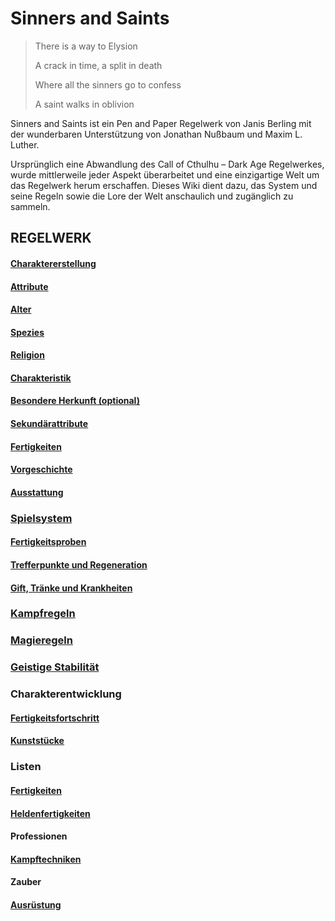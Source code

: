 # Sinners and Saints

> There is a way to Elysion
>
> A crack in time, a split in death
>
> Where all the sinners go to confess
>
> A saint walks in oblivion

Sinners and Saints ist ein Pen and Paper Regelwerk von Janis Berling mit der wunderbaren Unterstützung von Jonathan Nußbaum und Maxim L. Luther.
 
Ursprünglich eine Abwandlung des Call of Cthulhu – Dark Age Regelwerkes, wurde mittlerweile jeder Aspekt überarbeitet und eine einzigartige Welt um das Regelwerk herum erschaffen. Dieses Wiki dient dazu, das System und seine Regeln sowie die Lore der Welt anschaulich und zugänglich zu sammeln.
 
## REGELWERK
 
#### [Charaktererstellung](charaktererstellung.md)
 
#### [Attribute](Attribute.md)
 
#### [Alter](Alter.md)
 
#### [Spezies](Spezies.md)
 
#### [Religion](Religion.md)
 
#### [Charakteristik](Charakteristik.md)
 
#### [Besondere Herkunft (optional)](Herkunft.md)
 
#### [Sekundärattribute](Sekundärattribute.md)

#### [Fertigkeiten](Fertigkeiten.md)
 
#### [Vorgeschichte](Vorgeschichte.md)
 
#### [Ausstattung](Ausstattung.md)
 
### [Spielsystem](Spielsystem.md)

#### [Fertigkeitsproben](Fertigkeitsproben.md)

#### [Trefferpunkte und Regeneration](Trefferpunkte.md)

#### [Gift, Tränke und Krankheiten](https://github.com/Inkspill-Quatterpillard/Sinners-and-Saints-PnP/blob/main/Gift%20und%20Tr%C3%A4nke.md)
 
### [Kampfregeln](Kampfregeln.md)
 
### [Magieregeln](https://github.com/Inkspill-Quatterpillard/Sinners-and-Saints-PnP/blob/main/Magieregeln.md)
 
### [Geistige Stabilität](https://github.com/Inkspill-Quatterpillard/Sinners-and-Saints-PnP/blob/main/Geistige%20Stabilit%C3%A4t.md)
 
### Charakterentwicklung

#### [Fertigkeitsfortschritt](https://github.com/Inkspill-Quatterpillard/Sinners-and-Saints-PnP/blob/main/Fertigkeitsfortschritt.md)

#### [Kunststücke](https://github.com/Inkspill-Quatterpillard/Sinners-and-Saints-PnP/blob/main/Kunstst%C3%BCcke.md)
 
### Listen
 
#### [Fertigkeiten](https://github.com/Inkspill-Quatterpillard/Sinners-and-Saints-PnP/blob/main/Liste%20der%20Fertigkeiten.md)
 
#### [Heldenfertigkeiten](https://github.com/Inkspill-Quatterpillard/Sinners-and-Saints-PnP/blob/main/Liste%20der%20Heldenfertigkeiten.md)
 
#### Professionen
 
#### [Kampftechniken](https://github.com/Inkspill-Quatterpillard/Sinners-and-Saints-PnP/blob/main/Liste%20der%20Kampftechniken.md)
 
#### Zauber
 
#### [Ausrüstung](https://github.com/Inkspill-Quatterpillard/Sinners-and-Saints-PnP/blob/main/Ausr%C3%BCstung.md)
